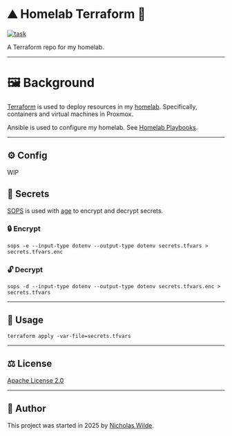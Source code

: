 # :mountain: Homelab Terraform :test_tube:
[![task](https://img.shields.io/badge/Task-Enabled-brightgreen?style=for-the-badge&logo=task&logoColor=white)](https://taskfile.dev/#/)

A Terraform repo for my homelab.

---

# :framed_picture: Background

[Terraform][1] is used to deploy resources in my [homelab][4]. Specifically, containers and virtual machines in Proxmox.

Ansible is used to configure my homelab. See [Homelab Playbooks][3].

---

## :gear: Config

WIP

## :key: Secrets

[SOPS][5] is used with [age][6] to encrypt and decrypt secrets.

### :lock: Encrypt

```shell
sops -e --input-type dotenv --output-type dotenv secrets.tfvars > secrets.tfvars.enc
```

### :unlock: Decrypt

```shell
sops -d --input-type dotenv --output-type dotenv secrets.tfvars.enc > secrets.tfvars
```

---

## :pencil: Usage

```shell
terraform apply -var-file=secrets.tfvars
```

---

## :balance_scale: License

[Apache License 2.0](./LICENSE)

---

## :pencil: Author

This project was started in 2025 by [Nicholas Wilde][2].

[1]: <https://www.terraform.io/>
[2]: <https://github.com/nicholaswilde/>
[3]: <https://github.com/nicholaswilde/homelab-playbooks>
[4]: <https://nicholaswilde.io/homelab>
[5]: <https://getsops.io/>
[6]: <https://github.com/FiloSottile/age>
